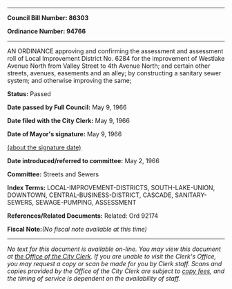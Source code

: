 

********

**Council Bill Number: 86303**
   
**Ordinance Number: 94766**
********

 AN ORDINANCE approving and confirming the assessment and assessment roll of Local Improvement District No. 6284 for the improvement of Westlake Avenue North from Valley Street to 4th Avenue North; and certain other streets, avenues, easements and an alley; by constructing a sanitary sewer system; and otherwise improving the same;

**Status:** Passed
   
**Date passed by Full Council:** May 9, 1966
   
**Date filed with the City Clerk:** May 9, 1966
   
**Date of Mayor's signature:** May 9, 1966
   
[(about the signature date)](/~public/approvaldate.htm)
   
   
   
**Date introduced/referred to committee:** May 2, 1966
   
**Committee:** Streets and Sewers
   
   
**Index Terms:** LOCAL-IMPROVEMENT-DISTRICTS, SOUTH-LAKE-UNION, DOWNTOWN, CENTRAL-BUSINESS-DISTRICT, CASCADE, SANITARY-SEWERS, SEWAGE-PUMPING, ASSESSMENT

**References/Related Documents:** Related: Ord 92174

**Fiscal Note:**_(No fiscal note available at this time)_
********

_No text for this document is available on-line. You may view this document at [the Office of the City Clerk](http://www.seattle.gov/leg/clerk/contactUs.htm). If you are unable to visit the Clerk's Office, you may request a copy or scan be made for you by Clerk staff. Scans and copies provided by the Office of the City Clerk are subject to [copy fees](http://clerk.seattle.gov/~public/clerkfees.htm), and the timing of service is dependent on the availability of staff._

